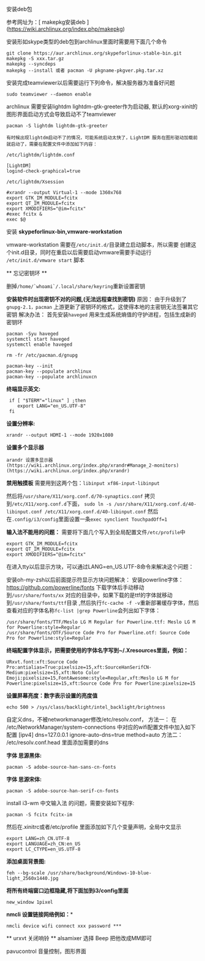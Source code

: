 

安装deb包

参考网址为：[ makepkg安装deb ] (https://wiki.archlinux.org/index.php/makepkg)

安装形如skype类型的deb包到archlinux里面时需要用下面几个命令
```
git clone https://aur.archlinux.org/skypeforlinux-stable-bin.git
makepkg -S xxx.tar.gz
makepkg --syncdeps
makepkg --install 或者 pacman -U pkgname-pkgver.pkg.tar.xz
```
安装完成teamviewer以后需要运行下列命令，解决服务器为准备好问题
```
sudo teamviewer --daemon enable
```
archlinux 需要安装lightdm lightdm-gtk-greeter作为启动器, 默认的xorg-xinit的图形界面启动方式会导致启动不了teamviewer
```
pacman -S lightdm lightdm-gtk-greeter

有时候出现lightdm启动不了的情况，可能系统启动太快了，LightDM 服务在图形驱动加载前就启动了，需要在配置文件中添加如下内容：

/etc/lightdm/lightdm.conf

[LightDM]
logind-check-graphical=true

/etc/lightdm/Xsession

#xrandr --output Virtual-1 --mode 1360x768
export GTK_IM_MODULE=fcitx
export QT_IM_MODULE=fcitx
export XMODIFIERS="@im=fcitx"
#exec fcitx &
exec $@
```

安装 **skypeforlinux-bin,vmware-workstation**

vmware-workstation 需要在```/etc/init.d/```目录建立启动脚本，所以需要
创建这个init.d目录，同时在重启以后需要启动vmware需要手动运行
```/etc/init.d/vmware start``` 脚本

** 忘记密钥环 **

删掉```/home/`whoami`/.local/share/keyring```重新设置密钥

**安装软件时出现密钥不对的问题,(无法远程查找到密钥)**
原因： 由于升级到了 ```gnupg-2.1，pacman``` 上游更新了密钥环的格式，这使得本地的主密钥无法签署其它密钥
解决办法： 首先安装```haveged``` 用来生成系统熵值的守护进程，包括生成新的密钥环

```
pacman -Syu haveged
systemctl start haveged
systemctl enable haveged

rm -fr /etc/pacman.d/gnupg

pacman-key --init
pacman-key --populate archlinux
pacman-key --populate archlinuxcn
```
**终端显示英文:**

```
 if [ "$TERM"="linux" ] ;then
    export LANG="en_US.UTF-8" 
 fi                          
```

**设置分辨率:**
```
xrandr --output HDMI-1 --mode 1920x1080
```
**设置多个显示器**
```
arandr 设置多显示器
(https://wiki.archlinux.org/index.php/xrandr#Manage_2-monitors)
(https://wiki.archlinux.org/index.php/xrandr)

```

**禁用触摸板**
需要用到这两个包：```libinput xf86-input-libinput```

然后将```/usr/share/X11/xorg.conf.d/70-synaptics.conf``` 拷贝到```/etc/X11/xorg.conf.d```下面，
```sudo ln -s /usr/share/X11/xorg.conf.d/40-libinput.conf /etc/X11/xorg.conf.d/40-libinput.conf```
然后在```.config/i3/config```里面设置一条```exec synclient TouchpadOff=1```

**输入法不能用的问题：**
需要将下面几个写入到全局配置文件```/etc/profile```中
```
export GTK_IM_MODULE=fcitx
export QT_IM_MODULE=fcitx
export XMODIFIERS="@im=fcitx"
```
在进入tty以后显示方块，可以通过LANG=en_US.UTF-8命令来解决这个问题：

安装oh-my-zsh以后前面提示符显示方块问题解决：
安装powerline字体：https://github.com/powerline/fonts
下载字体后手动移动到```/usr/share/fonts/xx``` 对应的目录中，如果下载的是ttf的字体就移动到```/usr/share/fonts/ttf```目录
,然后执行```fc-cache -f -v```重新部署缓存字体，然后查看对应的字体名称```fc-list |grep Powerline```会列出如下字体：
```
/usr/share/fonts/TTF/Meslo LG M Regular for Powerline.ttf: Meslo LG M for Powerline:style=Regular
/usr/share/fonts/OTF/Source Code Pro for Powerline.otf: Source Code Pro for Powerline:style=Regular
```
**终端配置字体显示，把需要使用的字体名字写到~/.Xresources里面，例如：**
```
URxvt.font:xft:Source Code Pro:antialias=True:pixelsize=15,xft:SourceHanSerifCN-Medium:pixelsize=15,xft:Noto Color Emoji:pixelsize=15,FontAwesome:style=Regular,xft:Meslo LG M for Powerline:pixelsize=15,xft:Source Code Pro for Powerline:pixelsize=15

```
**设置屏幕亮度：数字表示设置的亮度值**
```
echo 500 > /sys/class/backlight/intel_backlight/brightness
```

自定义dns，不被networkmanager修改/etc/resolv.conf，
方法一：
在 /etc/NetworkManager/system-connections 中对应的wifi配置文件中加入如下配置
[ipv4]
dns=127.0.0.1
ignore-auto-dns=true
method=auto
方法二：
/etc/resolv.conf.head 里面添加需要的dns


**字体 思源黑体:**
```
pacman -S adobe-source-han-sans-cn-fonts
```
**字体 思源宋体:**
```
pacman -S adobe-source-han-serif-cn-fonts
```

install i3-wm
中文输入法 的问题，需要安装如下程序:
```
pacman -S fcitx fcitx-im 
```
然后在.xinitrc或者/etc/profile 里面添加如下几个变量声明，全局中文显示
```
export LANG=zh_CN.UTF-8
export LANGUAGE=zh_CN:en_US
export LC_CTYPE=en_US.UTF-8
```

**添加桌面背景图:**
```
feh --bg-scale /usr/share/background/Windows-10-blue-light_2560x1440.jpg
```

**将所有终端窗口边框隐藏,将下面加到i3/config里面**
```
new_window 1pixel
```

**nmcli 设置链接网络例如：***
```
nmcli device wifi connect xxx password ***
```
** urxvt 关闭响铃 **
alsamixer 选择 Beep 把他改成MM即可

pavucontrol 音量控制，图形界面



